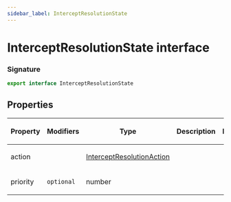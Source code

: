 ```yaml
---
sidebar_label: InterceptResolutionState
---
```


# InterceptResolutionState interface

### Signature

```typescript
export interface InterceptResolutionState
```

## Properties

<table><thead><tr><th>

Property

</th><th>

Modifiers

</th><th>

Type

</th><th>

Description

</th><th>

Default

</th></tr></thead>
<tbody><tr><td>

<span id="action">action</span>

</td><td>

</td><td>

[InterceptResolutionAction](./puppeteer.interceptresolutionaction.md)

</td><td>

</td><td>

</td></tr>
<tr><td>

<span id="priority">priority</span>

</td><td>

`optional`

</td><td>

number

</td><td>

</td><td>

</td></tr>
</tbody></table>
